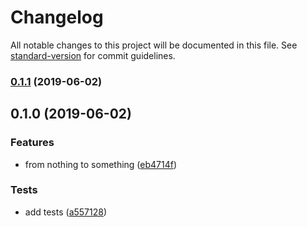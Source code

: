 # Changelog

All notable changes to this project will be documented in this file. See [standard-version](https://github.com/conventional-changelog/standard-version) for commit guidelines.

### [0.1.1](https://github.com/QingqiShi/react-lit-store/compare/v0.1.0...v0.1.1) (2019-06-02)

## 0.1.0 (2019-06-02)

### Features

- from nothing to something ([eb4714f](https://github.com/QingqiShi/react-lit-store/commit/eb4714f))

### Tests

- add tests ([a557128](https://github.com/QingqiShi/react-lit-store/commit/a557128))
